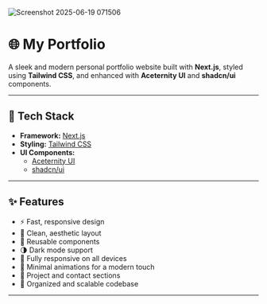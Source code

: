 ![Screenshot 2025-06-19 071506](https://github.com/user-attachments/assets/5d3151df-7f32-4e72-ac6a-fc43bc242584)

# 🌐 My Portfolio

A sleek and modern personal portfolio website built with **Next.js**, styled using **Tailwind CSS**, and enhanced with **Aceternity UI** and **shadcn/ui** components.

---

## 🚀 Tech Stack

- **Framework:** [Next.js](https://nextjs.org/)
- **Styling:** [Tailwind CSS](https://tailwindcss.com/)
- **UI Components:**
  - [Aceternity UI](https://ui.aceternity.com/)
  - [shadcn/ui](https://ui.shadcn.com/)

---

## ✨ Features

- ⚡ Fast, responsive design
- 🎨 Clean, aesthetic layout
- 🧩 Reusable components
- 🌗 Dark mode support
- 📱 Fully responsive on all devices
- 🧠 Minimal animations for a modern touch
- 🧾 Project and contact sections
- 📂 Organized and scalable codebase

---

